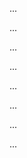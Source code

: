 <panel type="success" header="Can explain some UML models :star::star::star::star:" expandable expanded no-close>

<panel type="success" header="Can explain deployment diagrams :star::star::star::star:" expandable>
  <include src="../../book/modeling/modelingStructures/deploymentDiagrams/full.md" />
  <panel header=":trophy: Evidence" expanded>

...

  </panel>
</panel>

<panel type="success" header="Can explain component diagrams :star::star::star::star:" expandable>
  <include src="../../book/modeling/modelingStructures/componentDiagrams/full.md" />
  <panel header=":trophy: Evidence" expanded>

...

  </panel>
</panel>

<panel type="success" header="Can explain package diagrams :star::star::star::star:" expandable>
  <include src="../../book/modeling/modelingStructures/packageDiagrams/full.md" />
  <panel header=":trophy: Evidence" expanded>

...

  </panel>
</panel>

<panel type="success" header="Can explain composite structure diagrams :star::star::star::star:" expandable>
  <include src="../../book/modeling/modelingStructures/compositeStructureDiagrams/full.md" />
  <panel header=":trophy: Evidence" expanded>

...

  </panel>
</panel>

<panel type="success" header="Can explain timing diagrams :star::star::star::star:" expandable>
  <include src="../../book/modeling/modelingBehaviors/timingDiagrams/full.md" />
  <panel header=":trophy: Evidence" expanded>

...

  </panel>
</panel>

<panel type="success" header="Can explain interaction overview diagrams :star::star::star::star:" expandable>
  <include src="../../book/modeling/modelingBehaviors/interactionOverviewDiagrams/full.md" />
  <panel header=":trophy: Evidence" expanded>

...

  </panel>
</panel>

<panel type="success" header="Can explain communication diagrams :star::star::star::star:" expandable>
  <include src="../../book/modeling/modelingBehaviors/communicationDiagrams/full.md" />
  <panel header=":trophy: Evidence" expanded>

...

  </panel>
</panel>

<panel type="success" header="Can explain state machine diagrams :star::star::star::star:" expandable>
  <include src="../../book/modeling/modelingBehaviors/stateMachineDiagrams/full.md" />
  <panel header=":trophy: Evidence" expanded>

...

  </panel>
</panel>

</panel>
